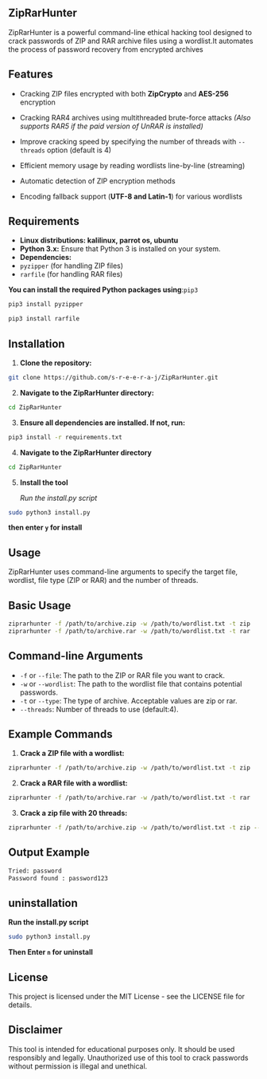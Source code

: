 ## ZipRarHunter
ZipRarHunter is a powerful command-line ethical hacking tool designed to crack passwords of ZIP and RAR archive files using a wordlist.It automates the process of password recovery from encrypted archives

## Features
- Cracking ZIP files encrypted with both **ZipCrypto** and **AES-256** encryption

- Cracking RAR4 archives using multithreaded brute-force attacks
*(Also supports RAR5 if the paid version of UnRAR is installed)*

- Improve cracking speed by specifying the number of threads with `--threads` option (default is 4)

- Efficient memory usage by reading wordlists line-by-line (streaming)

- Automatic detection of ZIP encryption methods

- Encoding fallback support (**UTF-8 and Latin-1**) for various wordlists
  
## Requirements
- **Linux distributions: kalilinux, parrot os, ubuntu**
- **Python 3.x:** Ensure that Python 3 is installed on your system.
- **Dependencies:**
- `pyzipper` (for handling ZIP files)
- `rarfile` (for handling RAR files)
  
**You can install the required Python packages using**:`pip3`
```bash
pip3 install pyzipper
```
```bash
pip3 install rarfile
```
## Installation

1. **Clone the repository:**

```bash
git clone https://github.com/s-r-e-e-r-a-j/ZipRarHunter.git
```
2. **Navigate to the ZipRarHunter directory:**

```bash
cd ZipRarHunter
```
3. **Ensure all dependencies are installed. If not, run:**

``` bash
pip3 install -r requirements.txt
```

4. **Navigate to the ZipRarHunter directory**
   
```bash
cd ZipRarHunter
```
5. **Install the tool**
   
   *Run the install.py script*
```bash
sudo python3 install.py
```
**then enter `y` for install**
## Usage
ZipRarHunter uses command-line arguments to specify the target file, wordlist, file type (ZIP or RAR) and the number of threads.

## Basic Usage
```bash
ziprarhunter -f /path/to/archive.zip -w /path/to/wordlist.txt -t zip
ziprarhunter -f /path/to/archive.rar -w /path/to/wordlist.txt -t rar
```
## Command-line Arguments
- `-f` or `--file`: The path to the ZIP or RAR file you want to crack.
- `-w` or `--wordlist`: The path to the wordlist file that contains potential passwords.
- `-t` or `--type`: The type of archive. Acceptable values are zip or rar.
- `--threads`: Number of threads to use (default:4).
## Example Commands
1. **Crack a ZIP file with a wordlist:**

``` bash
ziprarhunter -f /path/to/archive.zip -w /path/to/wordlist.txt -t zip
```
2. **Crack a RAR file with a wordlist:**

```bash
ziprarhunter -f /path/to/archive.rar -w /path/to/wordlist.txt -t rar
```
3. **Crack a zip file with 20 threads:**

```bash
ziprarhunter -f /path/to/archive.zip -w /path/to/wordlist.txt -t zip --threads 20
```
## Output Example
```bash
Tried: password
Password found : password123
```

## uninstallation
**Run the install.py script**
```bash
sudo python3 install.py
```
**Then Enter `n` for uninstall**

## License
This project is licensed under the MIT License - see the LICENSE file for details.

## Disclaimer
This tool is intended for educational purposes only. It should be used responsibly and legally. Unauthorized use of this tool to crack passwords without permission is illegal and unethical.


